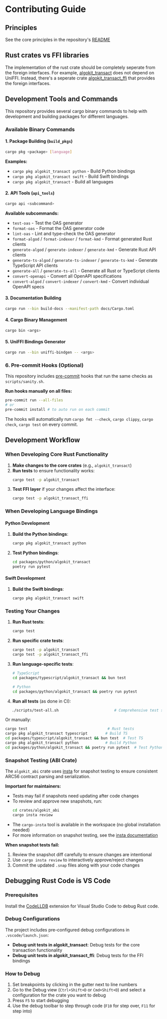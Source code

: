 # Contributing Guide

## Principles

See the core principles in the repository's [README](../../README.md)

## Rust crates vs FFI libraries

The implementation of the rust crate should be completely seperate from the foreign interfaces. For example, [algokit_transact](../crates/algokit_transact/) does not depend on UniFFI. Instead, there's a seperate crate [algokit_transact_ffi](../crates/algokit_transact_ffi/) that provides the foreign interfaces.

## Development Tools and Commands

This repository provides several cargo binary commands to help with development and building packages for different languages.

### Available Binary Commands

#### 1. Package Building (`build_pkgs`)

```bash
cargo pkg <package> [language]
```

**Examples:**

- `cargo pkg algokit_transact python` - Build Python bindings
- `cargo pkg algokit_transact swift` - Build Swift bindings
- `cargo pkg algokit_transact` - Build all languages

#### 2. API Tools (`api_tools`)

```bash
cargo api <subcommand>
```

**Available subcommands:**

- `test-oas` - Test the OAS generator
- `format-oas` - Format the OAS generator code
- `lint-oas` - Lint and type-check the OAS generator
- `format-algod` / `format-indexer` / `format-kmd` - Format generated Rust clients
- `generate-algod` / `generate-indexer` / `generate-kmd` - Generate Rust API clients
- `generate-ts-algod` / `generate-ts-indexer` / `generate-ts-kmd` - Generate TypeScript API clients
- `generate-all` / `generate-ts-all` - Generate all Rust or TypeScript clients
- `convert-openapi` - Convert all OpenAPI specifications
- `convert-algod` / `convert-indexer` / `convert-kmd` - Convert individual OpenAPI specs

#### 3. Documentation Building

```bash
cargo run --bin build-docs --manifest-path docs/Cargo.toml
```

#### 4. Cargo Binary Management

```bash
cargo bin <args>
```

#### 5. UniFFI Bindings Generator

```bash
cargo run --bin uniffi-bindgen -- <args>
```

### 6. Pre-commit Hooks (Optional)

This repository includes [pre-commit](https://pre-commit.com/) hooks that run the same checks as `scripts/sanity.sh`.

**Run hooks manually on all files:**

```bash
pre-commit run --all-files
# or 
pre-commit install # to auto run on each commit
```

The hooks will automatically run `cargo fmt --check`, `cargo clippy`, `cargo check`, `cargo test` on every commit.

## Development Workflow

### When Developing Core Rust Functionality

1. **Make changes to the core crates** (e.g., `algokit_transact`)
1. **Run tests** to ensure functionality works:
   ```bash
   cargo test -p algokit_transact
   ```
1. **Test FFI layer** if your changes affect the interface:
   ```bash
   cargo test -p algokit_transact_ffi
   ```

### When Developing Language Bindings

#### Python Development

1. **Build the Python bindings**:
   ```bash
   cargo pkg algokit_transact python
   ```
1. **Test Python bindings**:
   ```bash
   cd packages/python/algokit_transact
   poetry run pytest
   ```

#### Swift Development

1. **Build the Swift bindings**:
   ```bash
   cargo pkg algokit_transact swift
   ```

### Testing Your Changes

1. **Run Rust tests**:

   ```bash
   cargo test
   ```

1. **Run specific crate tests**:

   ```bash
   cargo test -p algokit_transact
   cargo test -p algokit_transact_ffi
   ```

1. **Run language-specific tests**:

   ```bash
   # TypeScript
   cd packages/typescript/algokit_transact && bun test

   # Python
   cd packages/python/algokit_transact && poetry run pytest
   ```

1. **Run all tests** (as done in CI):

```bash
   ./scripts/test-all.sh                         # Comprehensive test script
```

Or manually:

```bash
cargo test                                    # Rust tests
cargo pkg algokit_transact typescript        # Build TS
cd packages/typescript/algokit_transact && bun test  # Test TS
cargo pkg algokit_transact python            # Build Python
cd packages/python/algokit_transact && poetry run pytest  # Test Python
```

### Snapshot Testing (ABI Crate)

The `algokit_abi` crate uses [insta](https://insta.rs/) for snapshot testing to ensure consistent ARC56 contract parsing and serialization.

**Important for maintainers:**

- Tests may fail if snapshots need updating after code changes
- To review and approve new snapshots, run:
  ```bash
  cd crates/algokit_abi
  cargo insta review
  ```
- The `cargo-insta` tool is available in the workspace (no global installation needed)
- For more information on snapshot testing, see the [insta documentation](https://insta.rs/docs/)

**When snapshot tests fail:**

1. Review the snapshot diff carefully to ensure changes are intentional
1. Use `cargo insta review` to interactively approve/reject changes
1. Commit the updated `.snap` files along with your code changes

## Debugging Rust Code is VS Code

### Prerequisites

Install the [CodeLLDB](https://marketplace.visualstudio.com/items?itemName=vadimcn.vscode-lldb) extension for Visual Studio Code to debug Rust code.

### Debug Configurations

The project includes pre-configured debug configurations in `.vscode/launch.json`:

- **Debug unit tests in algokit_transact**: Debug tests for the core transaction functionality
- **Debug unit tests in algokit_transact_ffi**: Debug tests for the FFI bindings

### How to Debug

1. Set breakpoints by clicking in the gutter next to line numbers
1. Go to the Debug view (`Ctrl+Shift+D` or `Cmd+Shift+D`) and select a configuration for the crate you want to debug
1. Press `F5` to start debugging
1. Use the debug toolbar to step through code (`F10` for step over, `F11` for step into)
